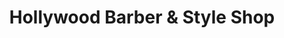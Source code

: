 ---
title: "Hollywood Barber & Style Shop"
url: /portland/hollywood-barber-und-style-shop/
shop: Friseur
---